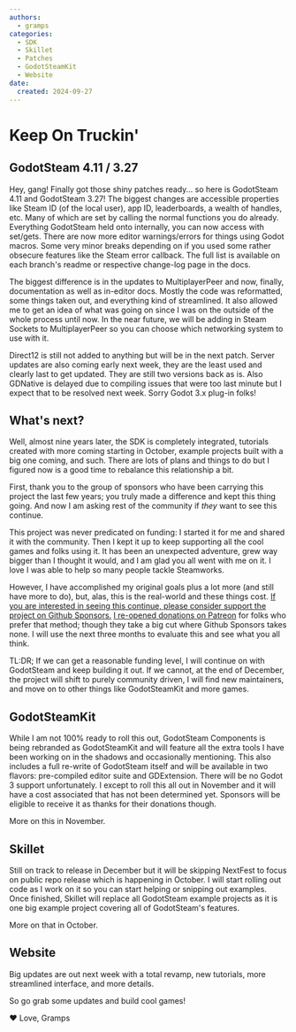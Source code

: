 ```yaml
---
authors:
  - gramps
categories:
  - SDK
  - Skillet
  - Patches
  - GodotSteamKit
  - Website
date:
  created: 2024-09-27
---
```


# Keep On Truckin'

## GodotSteam 4.11 / 3.27

Hey, gang! Finally got those shiny patches ready... so here is GodotSteam 4.11 and GodotSteam 3.27!  The biggest changes are accessible properties like Steam ID (of the local user), app ID, leaderboards, a wealth of handles, etc.  Many of which are set by calling the normal functions you do already.  Everything GodotSteam held onto internally, you can now access with set/gets.  There are now more editor warnings/errors for things using Godot macros.  Some very minor breaks depending on if you used some rather obsecure features like the Steam error callback.  The full list is available on each branch's readme or respective change-log page in the docs.

The biggest difference is in the updates to MultiplayerPeer and now, finally, documentation as well as in-editor docs.  Mostly the code was reformatted, some things taken out, and everything kind of streamlined.  It also allowed me to get an idea of what was going on since I was on the outside of the whole process until now.  In the near future, we will be adding in Steam Sockets to MultiplayerPeer so you can choose which networking system to use with it.

Direct12 is still not added to anything but will be in the next patch.  Server updates are also coming early next week, they are the least used and clearly last to get updated.  They are still two versions back as is.  Also GDNative is delayed due to compiling issues that were too last minute but I expect that to be resolved next week.  Sorry Godot 3.x plug-in folks!

## What's next?

Well, almost nine years later, the SDK is completely integrated, tutorials created with more coming starting in October, example projects built with a big one coming, and such.  There are lots of plans and things to do but I figured now is a good time to rebalance this relationship a bit.

First, thank you to the group of sponsors who have been carrying this project the last few years; you truly made a difference and kept this thing going. And now I am asking rest of the community if _they_ want to see this continue.

This project was never predicated on funding: I started it for me and shared it with the community.  Then I kept it up to keep supporting all the cool games and folks using it.  It has been an unexpected adventure, grew way bigger than I thought it would, and I am glad you all went with me on it.  I love I was able to help so many people tackle Steamworks.

However, I have accomplished my original goals plus a lot more (and still have more to do), but, alas, this is the real-world and these things cost.  [If you are interested in seeing this continue, please consider support the project on Github Sponsors.](https://github.com/sponsors/Gramps)  [I re-opened donations on Patreon](https://patreon.com/godotsteam) for folks who prefer that method; though they take a big cut where Github Sponsors takes none.  I will use the next three months to evaluate this and see what you all think.

TL:DR; If we can get a reasonable funding level, I will continue on with GodotSteam and keep building it out.  If we cannot, at the end of December, the project will shift to purely community driven, I will find new maintainers, and move on to other things like GodotSteamKit and more games.

## GodotSteamKit

While I am not 100% ready to roll this out, GodotSteam Components is being rebranded as GodotSteamKit and will feature all the extra tools I have been working on in the shadows and occasionally mentioning.  This also includes a full re-write of GodotSteam itself and will be available in two flavors: pre-compiled editor suite and GDExtension.  There will be no Godot 3 support unfortunately.  I except to roll this all out in November and it will have a cost associated that has not been determined yet.  Sponsors will be eligible to receive it as thanks for their donations though.

More on this in November.

## Skillet

Still on track to release in December but it will be skipping NextFest to focus on public repo release which is happening in October.  I will start rolling out code as I work on it so you can start helping or snipping out examples.  Once finished, Skillet will replace all GodotSteam example projects as it is one big example project covering all of GodotSteam's features.

More on that in October.

## Website

Big updates are out next week with a total revamp, new tutorials, more streamlined interface, and more details.

So go grab some updates and build cool games!

:heart: Love, Gramps